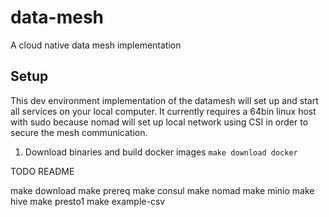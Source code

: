 # data-mesh
A cloud native data mesh implementation 

## Setup
This dev environment implementation of the datamesh will set up and start all services on your local computer.
It currently requires a 64bin linux host with sudo because nomad will set up local network using CSI in order to secure the mesh communication.

1. Download binaries and build docker images
`make download docker`

TODO README

make download
make prereq
make consul
make nomad
make minio
make hive
make presto1
make example-csv